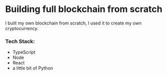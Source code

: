 # Building full blockchain from scratch

I built my own blockchain from scratch, I used it to create my own cryptocurrency.

### Tech Stack:
- TypeScript
- Node
- React
- a little bit of Python
